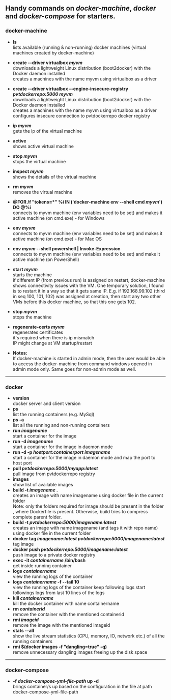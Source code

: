 ## Handy commands on _docker-machine_, _docker_ and _docker-compose_ for starters.
### docker-machine
*	**ls**  
 		lists available (running & non-running) docker machines (virtual machines created by docker-machine)
*	**create --driver virtualbox _myvm_**  
		downloads a lightweight Linux distribution (boot2docker) with the Docker daemon installed  
		creates a machines with the name myvm using virtualbox as a driver  
*	**create --driver virtualbox --engine-insecure-registry _pvtdockerrepo:5000_ _myvm_**  
		downloads a lightweight Linux distribution (boot2docker) with the Docker daemon installed  
		creates a machines with the name myvm using virtualbox as a driver  
		configures insecure connection to pvtdockerrepo docker registry  
*	**ip _myvm_**  
		gets the ip of the virtual machine
*	**active**  
		shows active virtual machine
*	**stop _myvm_**  
		stops the virtual machine
*	**inspect _myvm_**  
		shows the details of the virtual machine
*	**rm _myvm_**  
		removes the virtual machine
*	**@FOR /f "tokens=*" %i IN ('docker-machine env --shell cmd _myvm_') DO @%i**  
		connects to myvm machine (env variables need to be set) and makes it active machine (on cmd.exe) - for Windows  
*	**env _myvm_**  
		connects to myvm machine (env variables need to be set) and makes it active machine (on cmd.exe) - for Mac OS  
*	**env _myvm_ --shell powershell | Invoke-Expression**  
		connects to myvm machine (env variables need to be set) and make it active machine (on PowerShell)
*	**start _myvm_**  
		starts the machine  
		if different IP (from previous run) is assigned on restart, docker-machine shows connectivity issues with the VM. One temporary solution, I found is to restart it in a way so that it gets same IP. E.g. if 192.168.99.102 (third in seq 100, 101, 102) was assigned at creation, then start any two other VMs before this docker machine, so that this one gets 102.
*	**stop _myvm_**  
		stops the machine  
*	**regenerate-certs _myvm_**  
		regenerates certificates  
		it's required when there is ip mismatch  
		IP might change at VM startup/restart

*	**Notes:**  
 		If docker-machine is started in admin mode, then the user would be able to access the docker-machine from command windows opened in admin mode only. Same goes for non-admin mode as well.
		
---
### docker
*	**version**  
		docker server and client version
*	**ps**  
		list the running containers (e.g. MySql)
*	**ps -a**  
		list all the running and non-running containers
*	**run _imagename_**  
		start a container for the image
*	**run -d _imagename_**  
		start a container for the image in daemon mode
*	**run -d -p _hostport_:_containerport_ _imagename_**  
		start a container for the image  in daemon mode and map the port to host port
*	**pull _pvtdockerrepo:5000_/_myapp:latest_**  
		pull image from pvtdockerrepo registry
*	**images**  
		show list of available images
*	**build -t _imagename_ .**  
		creates an image with name imagename using docker file in the current folder  
		Note: only the folders required for image should be present in the folder  
		, where Dockerfile is present. Otherwise, build tries to compress complete parent folder.  
*	**build -t _pvtdockerrepo:5000_/_imagename:latest_**  
		creates an image with name imagename (and tags it with repo name) using docker file in the current folder
*	**docker tag _imagename:latest_ _pvtdockerrepo:5000_/_imagename:latest_**  
		tag image
*	**docker push _pvtdockerrepo:5000_/_imagename:latest_**  
		push image to a private docker registry
*	**exec -it _containername_ /bin/bash**  
		get inside running container 
*	**logs _containername_**  
		view the running logs of the container
*	**logs _containername_ -f --tail 10**  
		view the running logs of the container
		keep following logs
		start followings logs from last 10 lines of the logs
*	**kill _containername_**  
		kill the docker container with name containername
*	**rm _containerid_**  
		remove the container with the mentioned containerid
*	**rmi _imageid_**  
		remove the image with the mentioned imageid
*	**stats --all**  
		show the live stream statistics (CPU, memory, IO, network etc.) of all the running containers 
*	**rmi $(docker images -f "dangling=true" -q)**  
		remove unnecessary dangling images freeing up the disk space 
		
---
### docker-compose
*	**-f _docker-compose-yml-file-path_ up -d**  
	brings container/s up based on the configuration in the file at path docker-compose-yml-file-path
